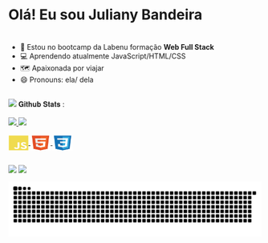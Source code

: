 # Olá! Eu sou Juliany Bandeira <h1>

- 🌱 Estou no bootcamp da Labenu formação **Web Full Stack** 
- 💻 Aprendendo atualmente JavaScript/HTML/CSS
- 🗺️ Apaixonada por viajar
- 😄 Pronouns: ela/ dela

##
<summary>
  <img src="https://media.giphy.com/media/cj87CxfRtrUifF3Ryk/giphy.gif" height="25">
  <span> 𝐆𝐢𝐭𝐡𝐮𝐛 𝐒𝐭𝐚𝐭𝐬 : </span>
</summary>
<br>
<div>
  <a href="https://github.com/julianybandeira">
  <img height="150em" src="https://github-readme-stats.vercel.app/api?username=julianybandeira&show_icons=true&theme=dracula&include_all_commits=true&count_private=true"/>
  <img height="140em" src="https://github-readme-stats.vercel.app/api/top-langs/?username=julianybandeira&layout=compact&langs_count=7&theme=dracula"/>  
</div>
  
<div style="display: inline_block"><br>
  <img align="center" alt="Rafa-Js" height="30" width="40" src="https://raw.githubusercontent.com/devicons/devicon/master/icons/javascript/javascript-plain.svg">
  <img align="center" alt="Rafa-HTML" height="30" width="40" src="https://raw.githubusercontent.com/devicons/devicon/master/icons/html5/html5-original.svg">
  <img align="center" alt="Rafa-CSS" height="30" width="40" src="https://raw.githubusercontent.com/devicons/devicon/master/icons/css3/css3-original.svg">
 </div>
  
##
  
  <div> 
  <a href = "mailto:juliany12121989@gmail.com"><img src="https://img.shields.io/badge/Gmail-D14836?style=for-the-badge&logo=gmail&logoColor=white" target="_blank"></a>
  <a href="https://www.linkedin.com/in/julianybandeira/" target="_blank"><img src="https://img.shields.io/badge/LinkedIn-0077B5?style=for-the-badge&logo=linkedin&logoColor=white" target="_blank"></a> 
    
![Snake animation](https://github.com/julianybandeira/julianybandeira/blob/output/github-contribution-grid-snake.svg)

    
</div>
